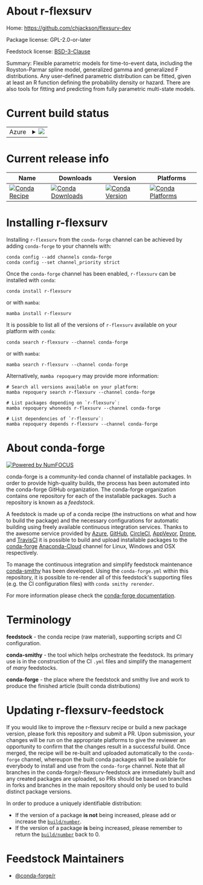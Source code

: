 About r-flexsurv
================

Home: https://github.com/chjackson/flexsurv-dev

Package license: GPL-2.0-or-later

Feedstock license: [BSD-3-Clause](https://github.com/conda-forge/r-flexsurv-feedstock/blob/main/LICENSE.txt)

Summary: Flexible parametric models for time-to-event data, including the Royston-Parmar spline model, generalized gamma and generalized F distributions.  Any user-defined parametric distribution can be fitted, given at least an R function defining the probability density or hazard. There are also tools for fitting and predicting from fully parametric multi-state models.

Current build status
====================


<table>
    
  <tr>
    <td>Azure</td>
    <td>
      <details>
        <summary>
          <a href="https://dev.azure.com/conda-forge/feedstock-builds/_build/latest?definitionId=10025&branchName=main">
            <img src="https://dev.azure.com/conda-forge/feedstock-builds/_apis/build/status/r-flexsurv-feedstock?branchName=main">
          </a>
        </summary>
        <table>
          <thead><tr><th>Variant</th><th>Status</th></tr></thead>
          <tbody><tr>
              <td>linux_64_r_base4.1</td>
              <td>
                <a href="https://dev.azure.com/conda-forge/feedstock-builds/_build/latest?definitionId=10025&branchName=main">
                  <img src="https://dev.azure.com/conda-forge/feedstock-builds/_apis/build/status/r-flexsurv-feedstock?branchName=main&jobName=linux&configuration=linux_64_r_base4.1" alt="variant">
                </a>
              </td>
            </tr><tr>
              <td>linux_64_r_base4.2</td>
              <td>
                <a href="https://dev.azure.com/conda-forge/feedstock-builds/_build/latest?definitionId=10025&branchName=main">
                  <img src="https://dev.azure.com/conda-forge/feedstock-builds/_apis/build/status/r-flexsurv-feedstock?branchName=main&jobName=linux&configuration=linux_64_r_base4.2" alt="variant">
                </a>
              </td>
            </tr><tr>
              <td>osx_64_r_base4.1</td>
              <td>
                <a href="https://dev.azure.com/conda-forge/feedstock-builds/_build/latest?definitionId=10025&branchName=main">
                  <img src="https://dev.azure.com/conda-forge/feedstock-builds/_apis/build/status/r-flexsurv-feedstock?branchName=main&jobName=osx&configuration=osx_64_r_base4.1" alt="variant">
                </a>
              </td>
            </tr><tr>
              <td>osx_64_r_base4.2</td>
              <td>
                <a href="https://dev.azure.com/conda-forge/feedstock-builds/_build/latest?definitionId=10025&branchName=main">
                  <img src="https://dev.azure.com/conda-forge/feedstock-builds/_apis/build/status/r-flexsurv-feedstock?branchName=main&jobName=osx&configuration=osx_64_r_base4.2" alt="variant">
                </a>
              </td>
            </tr><tr>
              <td>win_64</td>
              <td>
                <a href="https://dev.azure.com/conda-forge/feedstock-builds/_build/latest?definitionId=10025&branchName=main">
                  <img src="https://dev.azure.com/conda-forge/feedstock-builds/_apis/build/status/r-flexsurv-feedstock?branchName=main&jobName=win&configuration=win_64_" alt="variant">
                </a>
              </td>
            </tr>
          </tbody>
        </table>
      </details>
    </td>
  </tr>
</table>

Current release info
====================

| Name | Downloads | Version | Platforms |
| --- | --- | --- | --- |
| [![Conda Recipe](https://img.shields.io/badge/recipe-r--flexsurv-green.svg)](https://anaconda.org/conda-forge/r-flexsurv) | [![Conda Downloads](https://img.shields.io/conda/dn/conda-forge/r-flexsurv.svg)](https://anaconda.org/conda-forge/r-flexsurv) | [![Conda Version](https://img.shields.io/conda/vn/conda-forge/r-flexsurv.svg)](https://anaconda.org/conda-forge/r-flexsurv) | [![Conda Platforms](https://img.shields.io/conda/pn/conda-forge/r-flexsurv.svg)](https://anaconda.org/conda-forge/r-flexsurv) |

Installing r-flexsurv
=====================

Installing `r-flexsurv` from the `conda-forge` channel can be achieved by adding `conda-forge` to your channels with:

```
conda config --add channels conda-forge
conda config --set channel_priority strict
```

Once the `conda-forge` channel has been enabled, `r-flexsurv` can be installed with `conda`:

```
conda install r-flexsurv
```

or with `mamba`:

```
mamba install r-flexsurv
```

It is possible to list all of the versions of `r-flexsurv` available on your platform with `conda`:

```
conda search r-flexsurv --channel conda-forge
```

or with `mamba`:

```
mamba search r-flexsurv --channel conda-forge
```

Alternatively, `mamba repoquery` may provide more information:

```
# Search all versions available on your platform:
mamba repoquery search r-flexsurv --channel conda-forge

# List packages depending on `r-flexsurv`:
mamba repoquery whoneeds r-flexsurv --channel conda-forge

# List dependencies of `r-flexsurv`:
mamba repoquery depends r-flexsurv --channel conda-forge
```


About conda-forge
=================

[![Powered by
NumFOCUS](https://img.shields.io/badge/powered%20by-NumFOCUS-orange.svg?style=flat&colorA=E1523D&colorB=007D8A)](https://numfocus.org)

conda-forge is a community-led conda channel of installable packages.
In order to provide high-quality builds, the process has been automated into the
conda-forge GitHub organization. The conda-forge organization contains one repository
for each of the installable packages. Such a repository is known as a *feedstock*.

A feedstock is made up of a conda recipe (the instructions on what and how to build
the package) and the necessary configurations for automatic building using freely
available continuous integration services. Thanks to the awesome service provided by
[Azure](https://azure.microsoft.com/en-us/services/devops/), [GitHub](https://github.com/),
[CircleCI](https://circleci.com/), [AppVeyor](https://www.appveyor.com/),
[Drone](https://cloud.drone.io/welcome), and [TravisCI](https://travis-ci.com/)
it is possible to build and upload installable packages to the
[conda-forge](https://anaconda.org/conda-forge) [Anaconda-Cloud](https://anaconda.org/)
channel for Linux, Windows and OSX respectively.

To manage the continuous integration and simplify feedstock maintenance
[conda-smithy](https://github.com/conda-forge/conda-smithy) has been developed.
Using the ``conda-forge.yml`` within this repository, it is possible to re-render all of
this feedstock's supporting files (e.g. the CI configuration files) with ``conda smithy rerender``.

For more information please check the [conda-forge documentation](https://conda-forge.org/docs/).

Terminology
===========

**feedstock** - the conda recipe (raw material), supporting scripts and CI configuration.

**conda-smithy** - the tool which helps orchestrate the feedstock.
                   Its primary use is in the construction of the CI ``.yml`` files
                   and simplify the management of *many* feedstocks.

**conda-forge** - the place where the feedstock and smithy live and work to
                  produce the finished article (built conda distributions)


Updating r-flexsurv-feedstock
=============================

If you would like to improve the r-flexsurv recipe or build a new
package version, please fork this repository and submit a PR. Upon submission,
your changes will be run on the appropriate platforms to give the reviewer an
opportunity to confirm that the changes result in a successful build. Once
merged, the recipe will be re-built and uploaded automatically to the
`conda-forge` channel, whereupon the built conda packages will be available for
everybody to install and use from the `conda-forge` channel.
Note that all branches in the conda-forge/r-flexsurv-feedstock are
immediately built and any created packages are uploaded, so PRs should be based
on branches in forks and branches in the main repository should only be used to
build distinct package versions.

In order to produce a uniquely identifiable distribution:
 * If the version of a package **is not** being increased, please add or increase
   the [``build/number``](https://docs.conda.io/projects/conda-build/en/latest/resources/define-metadata.html#build-number-and-string).
 * If the version of a package **is** being increased, please remember to return
   the [``build/number``](https://docs.conda.io/projects/conda-build/en/latest/resources/define-metadata.html#build-number-and-string)
   back to 0.

Feedstock Maintainers
=====================

* [@conda-forge/r](https://github.com/conda-forge/r/)

